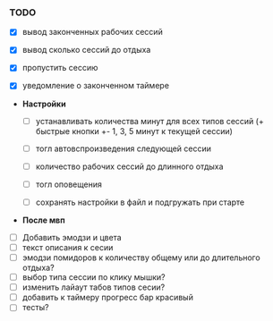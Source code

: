 ### TODO
- [x] вывод законченных рабочих сессий
- [x] вывод сколько сессий до отдыха
- [x] пропустить сессию
- [x] уведомление о законченном таймере


- **Настройки**
  - [ ] устанавливать количества минут для всех типов сессий (+ быстрые кнопки +- 1, 3, 5 минут к текущей сессии)
  - [ ] тогл автовспроизведения следующей сессии
  - [ ] количество рабочих сессий до длинного отдыха 
  - [ ] тогл оповещения
  - [ ] сохранять настройки в файл и подгружать при старте


- **После мвп**
- [ ] Добавить эмодзи и цвета
- [ ] текст описания к сесии
- [ ] эмодзи помидоров к количеству общему или до длительного отдыха?
- [ ] выбор типа сессии по клику мышки?
- [ ] изменить лайаут табов типов сесии?
- [ ] добавить к таймеру прогресс бар красивый
- [ ] тесты?
